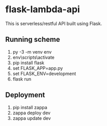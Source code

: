 # flask-lambda-api

This is serverless/restful API built using Flask.

## Running scheme

1. py -3 -m venv env
2. env\scripts\activate
3. pip install flask
4. set FLASK_APP=app.py
5. set FLASK_ENV=development
6. flask run

## Deployment

1. pip install zappa
2. zappa deploy dev
3. zappa update dev
